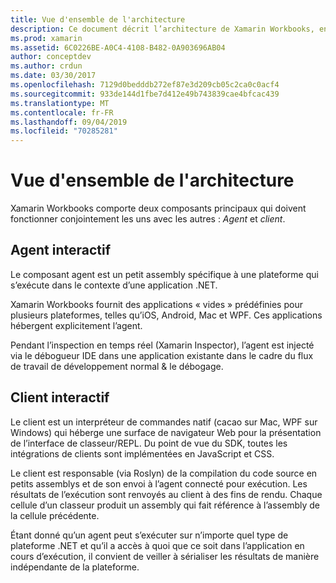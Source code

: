 ```yaml
---
title: Vue d'ensemble de l'architecture
description: Ce document décrit l’architecture de Xamarin Workbooks, en examinant la façon dont l’agent interactif et le client interactif fonctionnent ensemble.
ms.prod: xamarin
ms.assetid: 6C0226BE-A0C4-4108-B482-0A903696AB04
author: conceptdev
ms.author: crdun
ms.date: 03/30/2017
ms.openlocfilehash: 7129d0bedddb272ef87e3d209cb05c2ca0c0acf4
ms.sourcegitcommit: 933de144d1fbe7d412e49b743839cae4bfcac439
ms.translationtype: MT
ms.contentlocale: fr-FR
ms.lasthandoff: 09/04/2019
ms.locfileid: "70285281"
---
```

# <a name="architecture-overview"></a>Vue d'ensemble de l'architecture

Xamarin Workbooks comporte deux composants principaux qui doivent fonctionner conjointement les uns avec les autres : _Agent_ et _client_.

## <a name="interactive-agent"></a>Agent interactif

Le composant agent est un petit assembly spécifique à une plateforme qui s’exécute dans le contexte d’une application .NET.

Xamarin Workbooks fournit des applications « vides » prédéfinies pour plusieurs plateformes, telles qu’iOS, Android, Mac et WPF. Ces applications hébergent explicitement l’agent.

Pendant l’inspection en temps réel (Xamarin Inspector), l’agent est injecté via le débogueur IDE dans une application existante dans le cadre du flux de travail de développement normal & le débogage.

## <a name="interactive-client"></a>Client interactif

Le client est un interpréteur de commandes natif (cacao sur Mac, WPF sur Windows) qui héberge une surface de navigateur Web pour la présentation de l’interface de classeur/REPL. Du point de vue du SDK, toutes les intégrations de clients sont implémentées en JavaScript et CSS.

Le client est responsable (via Roslyn) de la compilation du code source en petits assemblys et de son envoi à l’agent connecté pour exécution. Les résultats de l’exécution sont renvoyés au client à des fins de rendu. Chaque cellule d’un classeur produit un assembly qui fait référence à l’assembly de la cellule précédente.

Étant donné qu’un agent peut s’exécuter sur n’importe quel type de plateforme .NET et qu’il a accès à quoi que ce soit dans l’application en cours d’exécution, il convient de veiller à sérialiser les résultats de manière indépendante de la plateforme.
